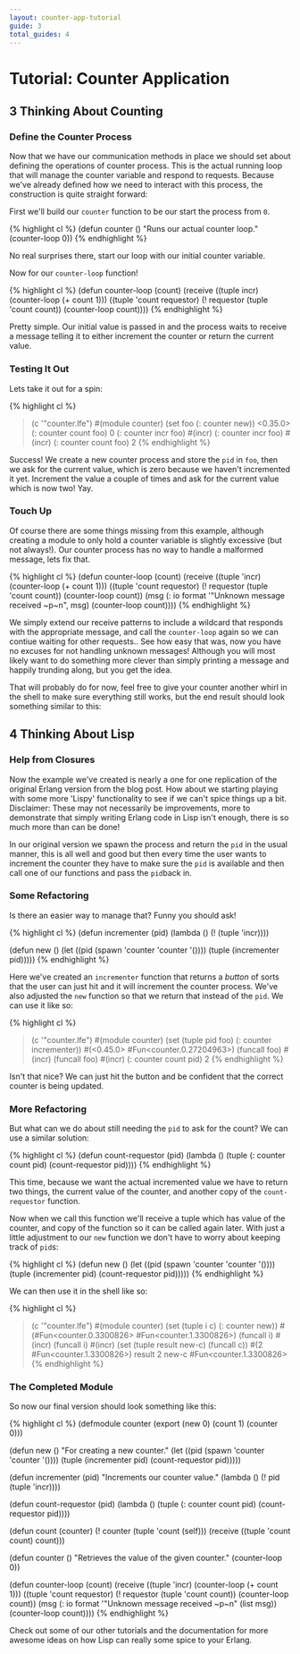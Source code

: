 ```yaml
---
layout: counter-app-tutorial
guide: 3
total_guides: 4
---
```

# Tutorial: Counter Application

## 3 Thinking About Counting

### Define the Counter Process

Now that we have our communication methods in place we should set about defining the operations of counter process. This is the actual running loop that will manage the counter variable and respond to requests. Because we've already defined how we need to interact with this process, the construction is quite straight forward:

First we'll build our ``counter`` function to be our start the process from ``0``.

{% highlight cl %}
(defun counter ()
  "Runs our actual counter loop."
  (counter-loop 0))
{% endhighlight %}

No real surprises there, start our loop with our initial counter variable.

Now for our ``counter-loop`` function!

{% highlight cl %}
(defun counter-loop (count)
  (receive
    ((tuple incr)
     (counter-loop (+ count 1)))
    ((tuple 'count requestor)
     (! requestor (tuple 'count count))
     (counter-loop count))))
{% endhighlight %}

Pretty simple. Our initial value is passed in and the process waits to receive a message telling it to either increment the counter or return the current value.

### Testing It Out

Lets take it out for a spin:

{% highlight cl %}
> (c '"counter.lfe")
#(module counter)
> (set foo (: counter new))
<0.35.0>
> (: counter count foo)
0
> (: counter incr foo)
#(incr)
> (: counter incr foo)
#(incr)
> (: counter count foo)
2
{% endhighlight %}

Success! We create a new counter process and store the ``pid`` in ``foo``, then we ask for the current value, which is zero because we haven't incremented it yet. Increment the value a couple of times and ask for the current value which is now two! Yay.

### Touch Up

Of course there are some things missing from this example, although creating a module to only hold a counter variable is slightly excessive (but not always!). Our counter process has no way to handle a malformed message, lets fix that.

{% highlight cl %}
(defun counter-loop (count)
  (receive
    ((tuple 'incr)
     (counter-loop (+ count 1)))
    ((tuple 'count requestor)
     (! requestor (tuple 'count count))
     (counter-loop count))
    (msg
     (: io format '"Unknown message received ~p~n", msg)
     (counter-loop count))))
{% endhighlight %}

We simply extend our receive patterns to include a wildcard that responds with the appropriate message, and call the ``counter-loop`` again so we can contiue waiting for other requests.. See how easy that was, now you have no excuses for not handling unknown messages! Although you will most likely want to do something more clever than simply printing a message and happily trunding along, but you get the idea.

That will probably do for now, feel free to give your counter another whirl in the shell to make sure everything still works, but the end result should look something similar to this:

## 4 Thinking About Lisp

### Help from Closures

Now the example we've created is nearly a one for one replication of the original Erlang version from the blog post. How about we starting playing with some more 'Lispy' functionality to see if we can't spice things up a bit. Disclaimer: These may not necessarily be improvements, more to demonstrate that simply writing Erlang code in Lisp isn't enough, there is so much more than can be done!

In our original version we spawn the process and return the ``pid`` in the usual manner, this is all well and good but then every time the user wants to increment the counter they have to make sure the ``pid`` is available and then call one of our functions and pass the ``pid``back in.

### Some Refactoring

Is there an easier way to manage that? Funny you should ask!

{% highlight cl %}
(defun incrementer (pid)
  (lambda ()
    (! (tuple 'incr))))

(defun new ()
  (let ((pid (spawn 'counter 'counter '())))
    (tuple (incrementer pid)))))
{% endhighlight %}

Here we've created an ``incrementer`` function that returns a _button_ of sorts that the user can just hit and it will increment the counter process. We've also adjusted the ``new`` function so that we return that instead of the ``pid``. We can use it like so:

{% highlight cl %}
> (c '"counter.lfe")
#(module counter)
> (set (tuple pid foo) (: counter incrementer))
#(<0.45.0> #Fun<counter.0.27204963>)
> (funcall foo)
#(incr)
> (funcall foo)
#(incr)
> (: counter count pid)
2
{% endhighlight %}

Isn't that nice? We can just hit the button and be confident that the correct counter is being updated.

### More Refactoring

But what can we do about still needing the ``pid`` to ask for the count? We can use a similar solution:

{% highlight cl %}
(defun count-requestor (pid)
  (lambda ()
    (tuple (: counter count pid)
           (count-requestor pid))))
{% endhighlight %}

This time, because we want the actual incremented value we have to return two things, the current value of the counter, and another copy of the ``count-requestor`` function.

Now when we call this function we'll receive a tuple which has value of the counter, and copy of the function so it can be called again later. With just a little adjustment to our ``new`` function we don't have to worry about keeping track of ``pid``s:

{% highlight cl %}
(defun new ()
  (let ((pid (spawn 'counter 'counter '())))
    (tuple (incrementer pid)
           (count-requestor pid)))))
{% endhighlight %}

We can then use it in the shell like so:

{% highlight cl %}
> (c '"counter.lfe")
#(module counter)
> (set (tuple i c) (: counter new))
#(#Fun<counter.0.3300826> #Fun<counter.1.3300826>)
> (funcall i)
#(incr)
> (funcall i)
#(incr)
> (set (tuple result new-c) (funcall c))
#(2 #Fun<counter.1.3300826>)
> result
2
> new-c
#Fun<counter.1.3300826>
{% endhighlight %}

### The Completed Module

So now our final version should look something like this:

{% highlight cl %}
(defmodule counter
  (export (new 0)
          (count 1)
          (counter 0)))

(defun new ()
  "For creating a new counter."
  (let ((pid (spawn 'counter 'counter '())))
    (tuple (incrementer pid)
           (count-requestor pid)))))

(defun incrementer (pid)
  "Increments our counter value."
  (lambda ()
    (! pid (tuple 'incr))))

(defun count-requestor (pid)
  (lambda ()
    (tuple (: counter count pid)
           (count-requestor pid))))

(defun count (counter)
  (! counter (tuple 'count (self)))
  (receive
    ((tuple 'count count)
     count)))

(defun counter ()
  "Retrieves the value of the given counter."
  (counter-loop 0))

(defun counter-loop (count)
  (receive
    ((tuple 'incr)
     (counter-loop (+ count 1)))
    ((tuple 'count requestor)
     (! requestor (tuple 'count count))
     (counter-loop count))
    (msg
     (: io format '"Unknown message received ~p~n" (list msg))
     (counter-loop count))))
{% endhighlight %}

Check out some of our other tutorials and the documentation for more awesome ideas on how Lisp can really some spice to your Erlang.
